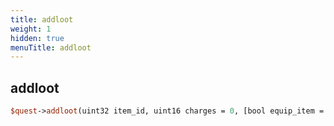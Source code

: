 ```yaml
---
title: addloot
weight: 1
hidden: true
menuTitle: addloot
---
```

## addloot
```perl
$quest->addloot(uint32 item_id, uint16 charges = 0, [bool equip_item = true])
```